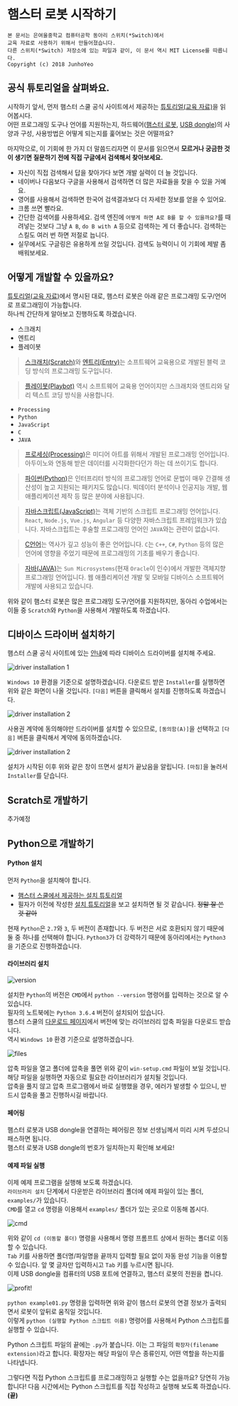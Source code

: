 # 햄스터 로봇 시작하기
```
본 문서는 은여울중학교 컴퓨터공학 동아리 스위치(*Switch)에서
교육 자료로 사용하기 위해서 만들어졌습니다.
다른 스위치(*Switch) 저장소에 있는 파일과 같이, 이 문서 역시 MIT License를 따릅니다.
Copyright (c) 2018 JunhoYeo
```

## 공식 튜토리얼을 살펴봐요.
시작하기 앞서, 먼저 햄스터 스쿨 공식 사이트에서 제공하는 [튜토리얼(교육 자료)](http://hamster.school/ko/tutorial/)을 읽어봅시다. <br>
어떤 프로그래밍 도구나 언어를 지원하는지, 하드웨어([햄스터 로봇](http://hamster.school/ko/tutorial/python/hamster.jsp), [USB dongle](http://hamster.school/ko/tutorial/python/dongle.jsp))의 사양과 구성, 사용방법은 어떻게 되는지를 훑어보는 것은 어떨까요?

마지막으로, 이 기회에 한 가지 더 말씀드리자면 이 문서를 읽으면서 **모르거나 궁금한 것이 생기면 질문하기 전에 직접 구글에서 검색해서 찾아보세요.**<br>

- 자신이 직접 검색해서 답을 찾아가다 보면 개발 실력이 더 늘 것입니다.
- 네이버나 다음보다 구글을 사용해서 검색하면 더 많은 자료들을 찾을 수 있을 거예요.
- 영어를 사용해서 검색하면 한국어 검색결과보다 더 자세한 정보를 얻을 수 있어요.
- 크롬 쓰면 빨라요.
- 간단한 검색어를 사용하세요. 검색 엔진에 `어떻게 하면 A로 B를 할 수 있을까요?`를 때려넣는 것보다 그냥 `A B`, `do B with A` 등으로 검색하는 게 더 좋습니다. 검색하는 스킬도 여러 번 하면 저절로 늡니다.
- 실무에서도 구글링은 유용하게 쓰일 것입니다. 검색도 능력이니 이 기회에 제발 좀 배워보세요.

## 어떻게 개발할 수 있을까요?
[튜토리얼(교육 자료)](http://hamster.school/ko/tutorial/)에서 명시된 대로, 햄스터 로봇은 아래 같은 프로그래밍 도구/언어로 프로그래밍이 가능합니다.<br>
하나씩 간단하게 알아보고 진행하도록 하겠습니다.

- 스크래치
- 엔트리
- 플레이봇

> [스크래치(Scratch)](https://scratch.mit.edu/)와 [엔트리(Entry)](https://playentry.org/)는 소프트웨어 교육용으로 개발된 블럭 코딩 방식의 프로그래밍 도구입니다. <br>

> [플레이봇(Playbot)](http://playbot.spaceii.com/) 역시 소프트웨어 교육용 언어이지만 스크래치와 엔트리와 달리 텍스트 코딩 방식을 사용합니다.<br>

- `Processing`
- `Python`
- `JavaScript`
- `C`
- `JAVA`

> [프로세싱(Processing)](https://processing.org/)은 미디어 아트를 위해서 개발된
프로그래밍 언어입니다. 아두이노와 연동해 받은 데이터를 시각화한다던가 하는 데 쓰이기도 합니다.<br>

> [파이썬(Python)](https://www.python.org/)은 인터프리터 방식의 프로그래밍 언어로 문법이 매우 간결해 생산성이 높고 지원되는 패키지도 많습니다. 빅데이터 분석이나 인공지능 개발, 웹 애플리케이션 제작 등 많은 분야에 사용됩니다. <br>

> [자바스크립트(JavaScript)](#)는 객체 기반의 스크립트 프로그래밍 언어입니다. `React`, `Node.js`, `Vue.js`, `Angular` 등 다양한 자바스크립트 프레임워크가 있습니다. 자바스크립트는 후술할 프로그래밍 언어인 `JAVA`와는 관련이 없습니다.<br>

> [C언어](#)는 역사가 깊고 성능이 좋은 언어입니다. `C`는 `C++`, `C#`, `Python` 등의 많은 언어에 영향을 주었기 때문에 프로그래밍의 기초를 배우기 좋습니다.<br>

> [자바(JAVA)](https://java.com/)는 `Sun Microsystems`(현재 `Oracle`이 인수)에서 개발한 객체지향 프로그래밍 언어입니다. 웹 애플리케이션 개발 및 모바일 디바이스 소프트웨어 개발에 사용되고 있습니다.<br>

위와 같이 햄스터 로봇은 많은 프로그래밍 도구/언어를 지원하지만, 동아리 수업에서는 이들 중 `Scratch`와 `Python`을 사용해서 개발하도록 하겠습니다.

## 디바이스 드라이버 설치하기
햄스터 스쿨 공식 사이트에 있는 [안내](http://hamster.school/ko/download/driver.jsp)에 따라 디바이스 드라이버를 설치해 주세요.<br>

![driver installation 1](images/driver_1.jpg)<br>

`Windows 10` 환경을 기준으로 설명하겠습니다. 다운로드 받은 `Installer`를 실행하면 위와 같은 화면이 나올 것입니다. `[다음]` 버튼을 클릭해서 설치를 진행하도록 하겠습니다.<br>

![driver installation 2](images/driver_2.jpg)<br>

사용권 계약에 동의해야만 드라이버를 설치할 수 있으므로, `[동의함(A)]`을 선택하고 `[다음]` 버튼을 클릭해서 계약에 동의하겠습니다.<br>

![driver installation 2](images/driver_3.jpg)<br>

설치가 시작된 이후 위와 같은 창이 뜨면서 설치가 끝났음을 알립니다. `[마침]`을 눌러서 `Installer`를 닫습니다.

## Scratch로 개발하기
추가예정

## Python으로 개발하기

#### Python 설치
먼저 `Python`을 설치해야 합니다.<br>

- [햄스터 스쿨에서 제공하는 설치 튜토리얼](http://hamster.school/ko/tutorial/python/install_python.jsp#python3-win)
- 필자가 이전에 작성한 [설치 튜토리얼](https://github.com/JunhoYeo/Study/tree/master/Python#installing-python)을 보고 설치하면 될 것 같습니다. ~~정말 잘 쓴 것 같아~~

현재 `Python`은 `2.7`와 `3`, 두 버전이 존재합니다. 두 버전은 서로 호환되지 않기 때문에 둘 중 하나를 선택해야 합니다. `Python3`가 더 강력하기 때문에 동아리에서는 `Python3`을 기준으로 진행하겠습니다.

#### 라이브러리 설치

![version](images/1.jpg)<br>

설치한 `Python`의 버전은 `CMD`에서 `python --version` 명령어를 입력하는 것으로 알 수 있습니다.<br>
필자의 노트북에는 `Python 3.6.4` 버전이 설치되어 있습니다.<br>
햄스터 스쿨의 [다운로드 페이지](http://hamster.school/ko/download/#python)에서 버전에 맞는 라이브러리 압축 파일을 다운로드 받습니다.<br>
역시 `Windows 10` 환경 기준으로 설명하겠습니다.<br>

![files](images/2.jpg)<br>

압축 파일을 열고 폴더에 압축을 풀면 위와 같이 `win-setup.cmd` 파일이 보일 것입니다. 해당 파일을 실행하면 자동으로 필요한 라이브러리가 설치될 것입니다.<br>
압축을 풀지 않고 압축 프로그램에서 바로 실행했을 경우, 에러가 발생할 수 있으니, 반드시 압축을 풀고 진행하시길 바랍니다.

#### 페어링
햄스터 로봇과 USB dongle을 연결하는 페어링은 정보 선생님께서 미리 시켜 두셨으니 패스하면 됩니다.<br>
햄스터 로봇과 USB dongle의 번호가 일치하는지 확인해 보세요!

#### 예제 파일 실행
이제 예제 프로그램을 실행해 보도록 하겠습니다.<br>
`라이브러리 설치` 단계에서 다운받은 라이브러리 폴더에 예제 파일이 있는 폴더, `examples/`가 있습니다.<br>
`CMD`를 열고 `cd` 명령을 이용해서 `examples/` 폴더가 있는 곳으로 이동해 봅시다.<br>

![cmd](images/3.jpg)<br>

위와 같이 `cd (이동할 폴더)` 명령을 사용해서 명령 프롬프트 상에서 원하는 폴더로 이동할 수 있습니다.<br>
`Tab` 키를 사용하면 폴더명/파일명을 끝까지 입력할 필요 없이 자동 완성 기능을 이용할 수 있습니다. 앞 몇 글자만 입력하시고 `Tab` 키를 누르시면 됩니다.<br>
이제 USB dongle을 컴퓨터의 USB 포트에 연결하고, 햄스터 로봇의 전원을 켭니다.<br>

![profit!](images/4.jpg)<br>

`python example01.py` 명령을 입력하면 위와 같이 햄스터 로봇의 연결 정보가 출력되면서 로봇이 앞뒤로 움직일 것입니다.<br>
이렇게 `python (실행할 Python 스크립트 이름)` 명령어를 사용해서 Python 스크립트를 실행할 수 있습니다.<br>

Python 스크립트 파일의 끝에는 `.py`가 붙습니다. 이는 그 파일의 `확장자(filename extension)`라고 합니다. 확장자는 해당 파일이 무슨 종류인지, 어떤 역할을 하는지를 나타냅니다.

그렇다면 직접 Python 스크립트를 프로그래밍하고 실행할 수는 없을까요? 당연히 가능합니다! 다음 시간에서는 Python 스크립트를 직접 작성하고 실행해 보도록 하겠습니다. **(끝)**
